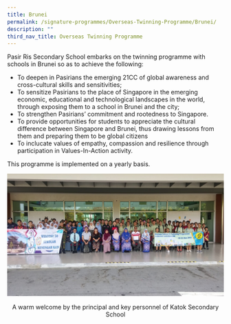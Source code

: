 ```yaml
---
title: Brunei
permalink: /signature-programmes/Overseas-Twinning-Programme/Brunei/
description: ""
third_nav_title: Overseas Twinning Programme
---
```

  
Pasir Ris Secondary School embarks on the twinning programme with schools in Brunei so as to achieve the following:  
  

*   To deepen in Pasirians the emerging 21CC of global awareness and cross-cultural skills and sensitivities;
 *   To sensitize Pasirians to the place of Singapore in the emerging economic, educational and technological landscapes in the world, through exposing them to a school in Brunei and the city;
 *   To strengthen Pasirians’ commitment and rootedness to Singapore.
 *   To provide opportunities for students to appreciate the cultural difference between Singapore and Brunei, thus drawing lessons from them and preparing them to be global citizens
 *   To inclucate values of empathy, compassion and resilience through participation in Values-In-Action activity. 

This programme is implemented on a yearly basis.

![](/images/Katok%20Sec%20School.jpeg)
<center>A warm welcome by the principal and key personnel of Katok Secondary School</center>